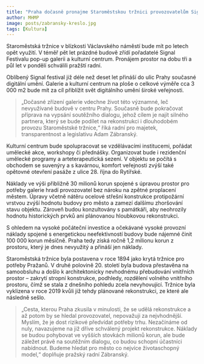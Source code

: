 ```yaml
---
title: "Praha dočasně pronajme Staroměstskou tržnici provozovatelům Signal Festivalu. Bude v ní galerie a kulturní centrum"
author: MHMP
image: posts/zabransky-kreslo.jpg
tags: [Kultura]
---
```


Staroměstská tržnice v blízkosti Václavského náměstí bude mít po letech opět využití. V téměř pět let prázdné budově zřídí pořadatelé Signal Festivalu pop-up galerii a kulturní centrum. Pronájem prostor na dobu tři a půl let v pondělí schválili pražští radní.

Oblíbený Signal festival již déle než deset let přináší do ulic Prahy současné digitální umění. Galerie a kulturní centrum na ploše o celkové výměře cca 3 000 m2 bude mít za cíl přiblížit svět digitálního umění široké veřejnosti.

> „Dočasné zřízení galerie vdechne život této významné, leč nevyužívané budově v centru Prahy. Současně bude pokračovat příprava na vypsání soutěžního dialogu, jehož cílem je najít silného partnera, který se bude podílet na rekonstrukci i dlouhodobém provozu Staroměstské tržnice,“ říká radní pro majetek, transparentnost a legislativu Adam Zábranský.

Kulturní centrum bude spolupracovat se vzdělávacími institucemi, pořádat umělecké akce, workshopy či přednášky. Organizovat bude i rezidenční umělecké programy a arteterapeutická sezení. V objektu se počítá s obchodem se suvenýry a s kavárnou, komfort veřejnosti zvýší také opětovné otevření pasáže z ulice 28. října do Rytířské.

Náklady ve výši přibližně 30 milionů korun spojené s úpravou prostor pro potřeby galerie hradí provozovatel bez nároku na zpětné proplacení městem. Úpravy včetně nátěru ocelové střešní konstrukce protipožární vrstvou zvýší hodnotu budovy pro město a zamezí dalšímu zhoršování stavu objektu. Zároveň budou konzultovány s památkáři, aby neohrozily hodnotu historických prvků ani plánovanou hloubkovou rekonstrukci.

S ohledem na vysoké počáteční investice a očekávané vysoké provozní náklady spojené s energetickou neefektivností budovy bude nájemné činit 100 000 korun měsíčně. Praha tedy získá ročně 1,2 milionu korun z prostoru, který je dnes nevyužitý a přináší jen náklady.

Staroměstská tržnice byla postavena v roce 1894 jako krytá tržnice pro potřeby Pražanů. V druhé polovině 20. století byla budova přestavěna na samoobsluhu a došlo k architektonicky nevhodnému přebudování vnitřních prostor – zakrytí stropní konstrukce, podhledy, rozdělení volného vnitřního prostoru, čímž se stala z dnešního pohledu zcela nevyhovující. Tržnice byla vyklizena v roce 2019 kvůli již tehdy plánované rekonstrukci, ze které ale následně sešlo.

> „Cesta, kterou Praha zkusila v minulosti, že se udělá rekonstrukce a až potom by se hledal provozovatel, nepovažuji za nejvhodnější. Myslím, že je dost rizikové předvídat potřeby trhu. Nezačínáme od nuly, navazujeme na již dříve schválený projekt rekonstrukce. Náklady se budou pohybovat ve vyšších stovkách milionů korun, ale bude záležet právě na soutěžním dialogu, co budou schopni účastníci nabídnout. Budeme hledat pro město co nejvíce životaschopný model,“ doplňuje pražský radní Zábranský.

